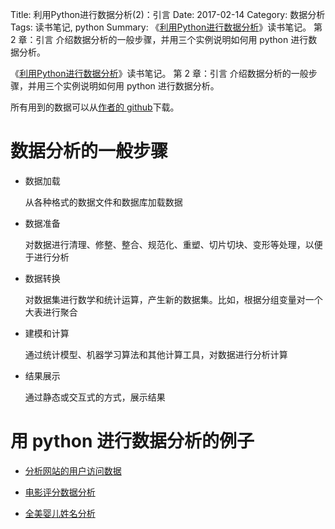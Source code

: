 Title: 利用Python进行数据分析(2)：引言
Date: 2017-02-14
Category: 数据分析
Tags: 读书笔记, python
Summary:
    《[利用Python进行数据分析](https://book.douban.com/subject/25779298/)》读书笔记。
    第 2 章：引言
    介绍数据分析的一般步骤，并用三个实例说明如何用 python 进行数据分析。


《[利用Python进行数据分析](https://book.douban.com/subject/25779298/)》读书笔记。
第 2 章：引言
介绍数据分析的一般步骤，并用三个实例说明如何用 python 进行数据分析。

所有用到的数据可以从[作者的 github](https://github.com/wesm/pydata-book)下载。

# 数据分析的一般步骤

- 数据加载

   从各种格式的数据文件和数据库加载数据


- 数据准备

   对数据进行清理、修整、整合、规范化、重塑、切片切块、变形等处理，以便于进行分析


- 数据转换

  对数据集进行数学和统计运算，产生新的数据集。比如，根据分组变量对一个大表进行聚合


- 建模和计算

  通过统计模型、机器学习算法和其他计算工具，对数据进行分析计算


- 结果展示

  通过静态或交互式的方式，展示结果

# 用 python 进行数据分析的例子

- [分析网站的用户访问数据](/2017/02/14/python_data_analysis2-1.html)

- [电影评分数据分析](/2017/02/15/python_data_analysis2-2.html)

- [全美婴儿姓名分析](/2017/02/16/python_data_analysis2-3.html)
